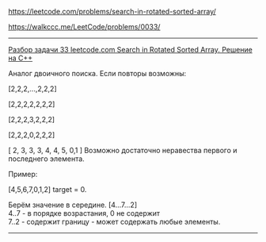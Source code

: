 https://leetcode.com/problems/search-in-rotated-sorted-array/

https://walkccc.me/LeetCode/problems/0033/

___________________

[Разбор задачи 33 leetcode.com Search in Rotated Sorted Array. Решение на C++](https://www.youtube.com/watch?v=Xh4RMdN2eec)

Аналог двоичного поиска.
Если повторы возможны:

[2,2,2,...,2,2,2]


[2,2,2,2,2,2,2]

[2,2,2,3,2,2,2]

[2,2,2,0,2,2,2]

[ 2, 3, 3, 3, 4, 4, 5, 0,1 ]
Возможно достаточно неравества первого и последнего элемента.

Пример: 

[4,5,6,7,0,1,2] target = 0.

Берём значение в середине. [4...7...2]  
4..7 - в порядке возрастания, 0 не содержит  
7..2 - содержит границу - может содержать любые элементы.  

___________________

